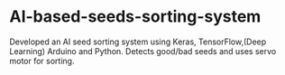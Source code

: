 # AI-based-seeds-sorting-system
Developed an AI seed sorting system using Keras, TensorFlow,(Deep Learning) Arduino and Python. Detects good/bad seeds and uses servo motor for sorting.
